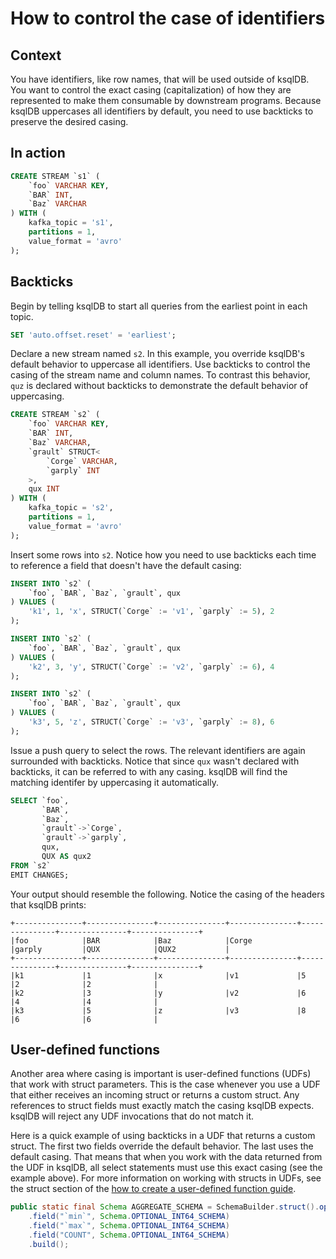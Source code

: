 # How to control the case of identifiers

## Context

You have identifiers, like row names, that will be used outside of
ksqlDB. You want to control the exact casing (capitalization) of how
they are represented to make them consumable by downstream
programs. Because ksqlDB uppercases all identifiers by default, you
need to use backticks to preserve the desired casing.

## In action

```sql
CREATE STREAM `s1` (
    `foo` VARCHAR KEY,
    `BAR` INT,
    `Baz` VARCHAR
) WITH (
    kafka_topic = 's1',
    partitions = 1,
    value_format = 'avro'
);
```

## Backticks

Begin by telling ksqlDB to start all queries from the earliest point
in each topic.

```sql
SET 'auto.offset.reset' = 'earliest';
```

Declare a new stream named `s2`. In this example, you override
ksqlDB's default behavior to uppercase all identifiers. Use backticks
to control the casing of the stream name and column names. To contrast
this behavior, `quz` is declared without backticks to demonstrate
the default behavior of uppercasing.

```sql
CREATE STREAM `s2` (
    `foo` VARCHAR KEY,
    `BAR` INT,
    `Baz` VARCHAR,
    `grault` STRUCT<
        `Corge` VARCHAR,
        `garply` INT
    >,
    qux INT
) WITH (
    kafka_topic = 's2',
    partitions = 1,
    value_format = 'avro'
);
```

Insert some rows into `s2`. Notice how you need to use backticks each
time to reference a field that doesn't have the default casing:

```sql
INSERT INTO `s2` (
    `foo`, `BAR`, `Baz`, `grault`, qux
) VALUES (
    'k1', 1, 'x', STRUCT(`Corge` := 'v1', `garply` := 5), 2
);

INSERT INTO `s2` (
    `foo`, `BAR`, `Baz`, `grault`, qux
) VALUES (
    'k2', 3, 'y', STRUCT(`Corge` := 'v2', `garply` := 6), 4
);

INSERT INTO `s2` (
    `foo`, `BAR`, `Baz`, `grault`, qux
) VALUES (
    'k3', 5, 'z', STRUCT(`Corge` := 'v3', `garply` := 8), 6
);
```

Issue a push query to select the rows. The relevant identifiers are
again surrounded with backticks. Notice that since `qux` wasn't
declared with backticks, it can be referred to with any casing. ksqlDB
will find the matching identifer by uppercasing it automatically.

```sql
SELECT `foo`,
       `BAR`,
       `Baz`,
       `grault`->`Corge`,
       `grault`->`garply`,
       qux,
       QUX AS qux2
FROM `s2`
EMIT CHANGES;
```

Your output should resemble the following. Notice the casing of the
headers that ksqlDB prints:

```
+---------------+---------------+---------------+---------------+---------------+---------------+---------------+
|foo            |BAR            |Baz            |Corge          |garply         |QUX            |QUX2           |
+---------------+---------------+---------------+---------------+---------------+---------------+---------------+
|k1             |1              |x              |v1             |5              |2              |2              |
|k2             |3              |y              |v2             |6              |4              |4              |
|k3             |5              |z              |v3             |8              |6              |6              |
```


## User-defined functions

Another area where casing is important is user-defined functions
(UDFs) that work with struct parameters. This is the case whenever you
use a UDF that either receives an incoming struct or returns a custom
struct. Any references to struct fields must exactly match the casing
ksqlDB expects. ksqlDB will reject any UDF invocations that do not
match it.

Here is a quick example of using backticks in a UDF that returns a
custom struct. The first two fields override the default behavior. The
last uses the default casing. That means that when you work with the
data returned from the UDF in ksqlDB, all select statements must use
this exact casing (see the example above). For more information on
working with structs in UDFs, see the struct section of the [how to
create a user-defined function
guide](create-a-user-defined-function.md#using-structs-and-decimals).

```java
public static final Schema AGGREGATE_SCHEMA = SchemaBuilder.struct().optional()
    .field("`min`", Schema.OPTIONAL_INT64_SCHEMA)
    .field("`max`", Schema.OPTIONAL_INT64_SCHEMA)
    .field("COUNT", Schema.OPTIONAL_INT64_SCHEMA)
    .build();
```
